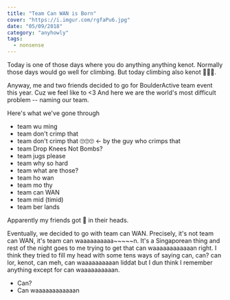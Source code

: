 ```yaml
---
title: "Team Can WAN is Born"
cover: "https://i.imgur.com/rgfaPu6.jpg"
date: "05/09/2018"
category: "anyhowly"
tags:
  - nonsense
---
```


Today is one of those days where you do anything anything kenot. Normally those days would go well for climbing. But today climbing also kenot 🤷🏻‍♀️.

Anyway, me and two friends decided to go for BoulderActive team event this year. Cuz we feel like to <3 And here we are the world's most difficult problem -- naming our team.

Here's what we've gone through

- team wu ming
- team don't crimp that
- team don't crimp that 🙄🙄🙄 <- by the guy who crimps that
- team Drop Knees Not Bombs?
- team jugs please
- team why so hard
- team what are those?
- team ho wan
- team mo thy
- team can WAN
- team mid (timid)
- team ber lands

Apparently my friends got 🦄 in their heads.

Eventually, we decided to go with team can WAN. Precisely, it's not team can WAN, it's team can waaaaaaaaaa~~~~~n. It's a Singaporean thing and rest of the night goes to me trying to get that can waaaaaaaaaaaan right. I think they tried to fill my head with some tens ways of saying can, can? can lor, kenot, can meh, can waaaaaaaaaan liddat but I dun think I remember anything except for can waaaaaaaaaan.

- Can?
- Can waaaaaaaaaaaan
